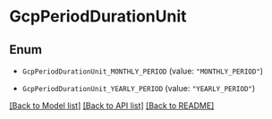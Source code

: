 # GcpPeriodDurationUnit

## Enum


* `GcpPeriodDurationUnit_MONTHLY_PERIOD` (value: `"MONTHLY_PERIOD"`)

* `GcpPeriodDurationUnit_YEARLY_PERIOD` (value: `"YEARLY_PERIOD"`)


[[Back to Model list]](../README.md#documentation-for-models) [[Back to API list]](../README.md#documentation-for-api-endpoints) [[Back to README]](../README.md)


